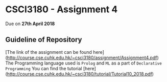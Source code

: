 # CSCI3180 - Assignment 4 
 Due on **27th April 2018**

## Guideline of Repository
[The link of the assignment can be found here] (http://course.cse.cuhk.edu.hk/~csci3180/assignment/Assignment4.pdf)
 The Programming language used is `Prolog` and `ML` as a part of `Declarative Programming`
 You can find the tutorial [here] (http://course.cse.cuhk.edu.hk/~csci3180/tutorial/Tutorial10_2018.pdf)


